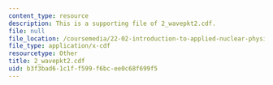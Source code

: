 ```yaml
---
content_type: resource
description: This is a supporting file of 2_wavepkt2.cdf.
file: null
file_location: /coursemedia/22-02-introduction-to-applied-nuclear-physics-spring-2012/b3f3bad61c1ff599f6bcee0c68f699f5_2_wavepkt2.cdf
file_type: application/x-cdf
resourcetype: Other
title: 2_wavepkt2.cdf
uid: b3f3bad6-1c1f-f599-f6bc-ee0c68f699f5
---
```

